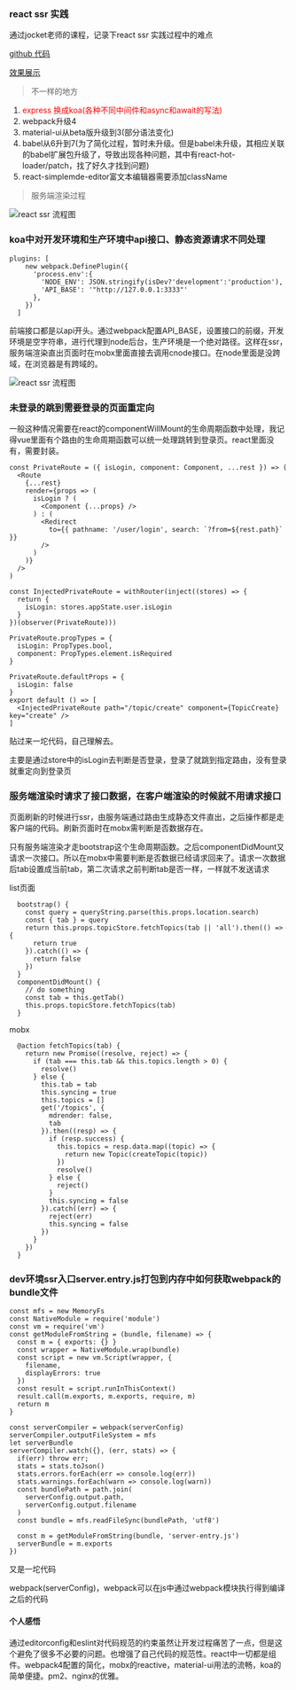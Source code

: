 ### react ssr 实践

通过jocket老师的课程，记录下react ssr 实践过程中的难点

[github 代码](https://github.com/fridaydream/react-cnode-ssr)

[效果展示](http://cpnode.daxierhao.com/)

> 不一样的地方

1. <font color="red"> express 换成koa(各种不同中间件和async和await的写法)</font>
2. webpack升级4
3. material-ui从beta版升级到3(部分语法变化)
4. babel从6升到7(为了简化过程，暂时未升级。但是babel未升级，其相应关联的babel扩展包升级了，导致出现各种问题，其中有react-hot-loader/patch，找了好久才找到问题)
5. react-simplemde-editor富文本编辑器需要添加className


> 服务端渲染过程

![react ssr 流程图](https://raw.githubusercontent.com/fridaydream/blogpic/master/react-ssr.jpeg)


### koa中对开发环境和生产环境中api接口、静态资源请求不同处理

```
plugins: [
    new webpack.DefinePlugin({
      'process.env':{
        'NODE_ENV': JSON.stringify(isDev?'development':'production'),
        'API_BASE': '"http://127.0.0.1:3333"'
      },
    })
  ]
```
前端接口都是以api开头。通过webpack配置API_BASE，设置接口的前缀，开发环境是空字符串，进行代理到node后台，生产环境是一个绝对路径。这样在ssr，服务端渲染直出页面时在mobx里面直接去调用cnode接口。在node里面是没跨域，在浏览器是有跨域的。

![react ssr 流程图](https://raw.githubusercontent.com/fridaydream/blogpic/master/react-server.jpeg)



### 未登录的跳到需要登录的页面重定向

一般这种情况需要在react的componentWillMount的生命周期函数中处理，我记得vue里面有个路由的生命周期函数可以统一处理跳转到登录页。react里面没有，需要封装。

```
const PrivateRoute = ({ isLogin, component: Component, ...rest }) => (
  <Route
    {...rest}
    render={props => (
      isLogin ? (
        <Component {...props} />
      ) : (
        <Redirect
          to={{ pathname: '/user/login', search: `?from=${rest.path}` }}
        />
      )
    )}
  />
)

const InjectedPrivateRoute = withRouter(inject((stores) => {
  return {
    isLogin: stores.appState.user.isLogin
  }
})(observer(PrivateRoute)))

PrivateRoute.propTypes = {
  isLogin: PropTypes.bool,
  component: PropTypes.element.isRequired
}

PrivateRoute.defaultProps = {
  isLogin: false
}
export default () => [
  <InjectedPrivateRoute path="/topic/create" component={TopicCreate} key="create" />
]
```

贴过来一坨代码，自己理解去。

主要是通过store中的isLogin去判断是否登录，登录了就跳到指定路由，没有登录就重定向到登录页

### 服务端渲染时请求了接口数据，在客户端渲染的时候就不用请求接口

页面刷新的时候进行ssr，由服务端通过路由生成静态文件直出，之后操作都是走客户端的代码。刷新页面时在mobx需判断是否数据存在。

只有服务端渲染才走bootstrap这个生命周期函数。之后componentDidMount又请求一次接口。所以在mobx中需要判断是否数据已经请求回来了。请求一次数据后tab设置成当前tab，第二次请求之前判断tab是否一样，一样就不发送请求

list页面

```
  bootstrap() {
    const query = queryString.parse(this.props.location.search)
    const { tab } = query
    return this.props.topicStore.fetchTopics(tab || 'all').then(() => {
      return true
    }).catch(() => {
      return false
    })
  }
  componentDidMount() {
    // do something
    const tab = this.getTab()
    this.props.topicStore.fetchTopics(tab)
  }
```
mobx

```
  @action fetchTopics(tab) {
    return new Promise((resolve, reject) => {
      if (tab === this.tab && this.topics.length > 0) {
        resolve()
      } else {
        this.tab = tab
        this.syncing = true
        this.topics = []
        get('/topics', {
          mdrender: false,
          tab
        }).then((resp) => {
          if (resp.success) {
            this.topics = resp.data.map((topic) => {
              return new Topic(createTopic(topic))
            })
            resolve()
          } else {
            reject()
          }
          this.syncing = false
        }).catch((err) => {
          reject(err)
          this.syncing = false
        })
      }
    })
  }
```

### dev环境ssr入口server.entry.js打包到内存中如何获取webpack的bundle文件

```
const mfs = new MemoryFs
const NativeModule = require('module')
const vm = require('vm')
const getModuleFromString = (bundle, filename) => {
  const m = { exports: {} }
  const wrapper = NativeModule.wrap(bundle)
  const script = new vm.Script(wrapper, {
    filename,
    displayErrors: true
  })
  const result = script.runInThisContext()
  result.call(m.exports, m.exports, require, m)
  return m
}

const serverCompiler = webpack(serverConfig)
serverCompiler.outputFileSystem = mfs
let serverBundle
serverCompiler.watch({}, (err, stats) => {
  if(err) throw err;
  stats = stats.toJson()
  stats.errors.forEach(err => console.log(err))
  stats.warnings.forEach(warn => console.log(warn))
  const bundlePath = path.join(
    serverConfig.output.path,
    serverConfig.output.filename
  )
  const bundle = mfs.readFileSync(bundlePath, 'utf8')

  const m = getModuleFromString(bundle, 'server-entry.js')
  serverBundle = m.exports
})
```

又是一坨代码

webpack(serverConfig)，webpack可以在js中通过webpack模块执行得到编译之后的代码



#### 个人感悟

通过editorconfig和eslint对代码规范的约束虽然让开发过程痛苦了一点，但是这个避免了很多不必要的问题。也增强了自己代码的规范性。react中一切都是组件。webpack4配置的简化，mobx的reactive，material-ui用法的流畅，koa的简单便捷。pm2、nginx的优雅。

